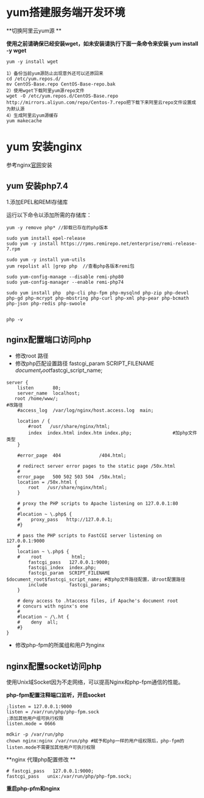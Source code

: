 # yum搭建服务端开发环境

**切换阿里云yum源 **

**使用之前请确保已经安装wget，如未安装请执行下面一条命令来安装 yum install -y wget**

```
yum -y install wget

1）备份当前yum源防止出现意外还可以还原回来
cd /etc/yum.repos.d/
mv CentOS-Base.repo CentOS-Base-repo.bak
2）使用wget下载阿里yum源repo文件
wget -O /etc/yum.repos.d/CentOS-Base.repo http://mirrors.aliyun.com/repo/Centos-7.repo把下载下来阿里云repo文件设置成为默认源
4）生成阿里云yum源缓存
yum makecache
```





# yum 安装nginx

参考nginx[官网](http://nginx.org/en/linux_packages.html)安装



## yum 安装php7.4

1.添加EPEL和REMI存储库

运行以下命令以添加所需的存储库：

```
yum -y remove php* //卸载已存在的php版本

sudo yum install epel-release
sudo yum -y install https://rpms.remirepo.net/enterprise/remi-release-7.rpm

sudo yum -y install yum-utils   
yum repolist all |grep php  //查看php各版本remi包

sudo yum-config-manage --disable remi-php80
sudo yum-config-manager --enable remi-php74

sudo yum install php  php-cli php-fpm php-mysqlnd php-zip php-devel php-gd php-mcrypt php-mbstring php-curl php-xml php-pear php-bcmath php-json php-redis php-swoole


php -v
```







## nginx配置端口访问php

- 修改root 路径
- 修改php匹配设置路径   fastcgi_param  SCRIPT_FILENAME  $document_root$fastcgi_script_name;

```
server {
    listen       80;
    server_name  localhost;
   root /home/www/;                                                     #改路径
    #access_log  /var/log/nginx/host.access.log  main;

    location / {
        #root   /usr/share/nginx/html;
        index  index.html index.htm index.php;               #加php文件类型
    }

    #error_page  404              /404.html;

    # redirect server error pages to the static page /50x.html
    #
    error_page   500 502 503 504  /50x.html;
    location = /50x.html {
        root   /usr/share/nginx/html;
    }

    # proxy the PHP scripts to Apache listening on 127.0.0.1:80
    #
    #location ~ \.php$ {
    #    proxy_pass   http://127.0.0.1;
    #}

    # pass the PHP scripts to FastCGI server listening on 127.0.0.1:9000
    #
    location ~ \.php$ {
    #    root           html;
        fastcgi_pass   127.0.0.1:9000;
        fastcgi_index  index.php;
        fastcgi_param  SCRIPT_FILENAME  $document_root$fastcgi_script_name; #改php文件路径配置，读root配置路径
        include        fastcgi_params;
    }

    # deny access to .htaccess files, if Apache's document root
    # concurs with nginx's one
    #
    #location ~ /\.ht {
    #    deny  all;
    #}
}

```

- 修改php-fpm的所属组和用户为nginx





## nginx配置socket访问php

使用Unix域Socket因为不走网络，可以提高Nginx和php-fpm通信的性能。

**php-fpm配置注释端口监听，开启socket**

```
;listen = 127.0.0.1:9000
listen = /var/run/php/php-fpm.sock
;添加其他用户组可执行权限
listen.mode = 0666  
```



```
mdkir -p /var/run/php
chown nginx:nginx /var/run/php #赋予和php一样的用户组权限后，php-fpm的listen.mode不需要加其他用户可执行权限
```



**nginx 代理php配置修改 **

    # fastcgi_pass   127.0.0.1:9000;
    fastcgi_pass   unix:/var/run/php/php-fpm.sock;



**重启php-pfm和nginx**

